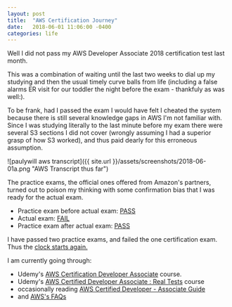 ```yaml
---
layout: post
title:  "AWS Certification Journey"
date:   2018-06-01 11:06:00 -0400
categories: life
---
```


Well I did not pass my AWS Developer Associate 2018 certification test last month.

This was a combination of waiting until the last two weeks to dial up my studying and then the usual timely curve balls from life (including a false alarms ER visit for our toddler the night before the exam - thankfuly as was well:).

To be frank, had I passed the exam I would have felt I cheated the system because there is still several knowledge gaps in AWS I'm not familiar with. Since I was studying literally to the last minute before my exam there were several S3 sections I did not cover (wrongly assuming I had a superior grasp of how S3 worked), and thus paid dearly for this erroneous assumption.

![paulywill aws transcript]({{ site.url }}/assets/screenshots/2018-06-01a.png "AWS Transcript thus far")


The practice exams, the official ones offered from Amazon's partners, turned out to poison my thinking with some  confirmation bias that I was ready for the actual exam.

 * Practice exam before actual exam: [PASS](/assets/screenshots/2018-06-01b.png)
 * Actual exam: [FAIL](/assets/screenshots/2018-06-01c.png)
 * Practice exam after actual exam: [PASS](/assets/screenshots/2018-06-01d.png)


I have passed two practice exams, and failed the one certification exam. Thus the [clock starts again.](https://www.timeanddate.com/countdown/generic?iso=20180810T12&p0=1202&font=cursive)

I am currently going through:

* Udemy's [AWS Certification Developer Associate](https://www.udemy.com/aws-certified-developer-associate/) course.
* Udemy's [AWS Certified Developer Associate : Real Tests](https://www.udemy.com/real-tests-aws-certified-developer-associate/learn/v4/t/quiz/4412004/results?expanded=89055402) course
* occasionally reading [AWS Certified Developer - Associate Guide](https://amzn.to/2LcWiPt)
* and [AWS's FAQs](https://aws.amazon.com/faqs/)
